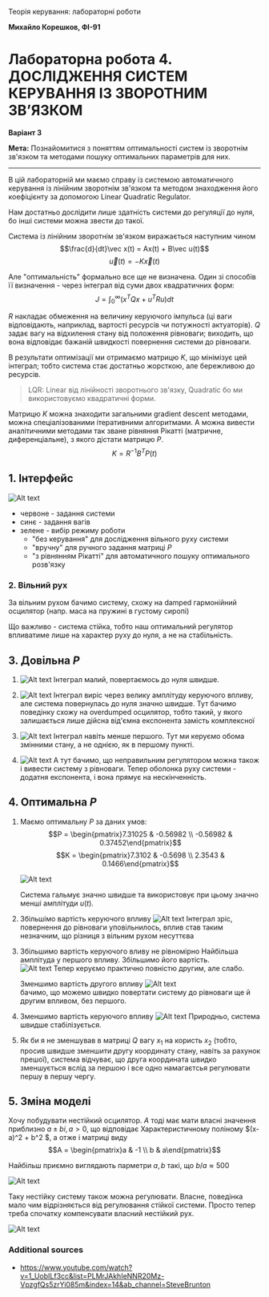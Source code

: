 Теорія керування: лабораторні роботи

**Михайло Корешков, ФІ-91**

# Лабораторна робота 4. ДОСЛІДЖЕННЯ СИСТЕМ КЕРУВАННЯ ІЗ ЗВОРОТНИМ ЗВ’ЯЗКОМ
**Варіант 3**

**Мета:** Познайомитися з поняттям оптимальності систем із зворотнім зв'язком та методами пошуку оптимальних параметрів для них.

---

В цій лабораторній ми маємо справу із системою автоматичного керування із лінійним зворотнім зв'язком та методом знаходження його коефіцієнту за допомогою Linear Quadratic Regulator. 

Нам достатньо дослідити лише здатність системи до регуляції до нуля, бо інші системи можна звести до такої.

Система із лінійним зворотнім зв'язком виражається наступним чином
$$\frac{d}{dt}\vec x(t) = Ax(t) + B\vec u(t)$$
$$\vec u(t) = -K\vec x(t)$$

Але "оптимальність" формально все ще не визначена. Один зі способів її визначення - через інтеграл від суми двох квадратичних форм:
$$J = \int_0^\infty \left(x^TQx + u^TRu\right)dt$$

$R$ накладає обмеження на величину керуючого імпульса (ці ваги відповідають, наприклад, вартості ресурсів чи потужності актуаторів). 
$Q$ задає вагу на відхилення стану від положення рівноваги; виходить, що вона відповідає бажаній швидкості повернення системи до рівноваги.

В результати оптимізації ми отримаємо матрицю $K$, що мінімізує цей інтеграл; тобто система стає достатньо жорсткою, але бережливою до ресурсів.

> LQR: Linear від лінійності зворотнього зв'язку, Quadratic бо ми використовуємо квадратичні форми.

Матрицю $K$ можна знаходити загальними gradient descent методами, можна спеціалізованими ітеративними алгоритмами. А можна вивести аналітичними методами так зване рівняння Рікатті (матричне, диференціальне), з якого дістати матрицю $P$.
$$K = R^{-1}B^TP(t)$$

## 1. Інтерфейс
![Alt text](interface.png)   
- червоне - задання системи
- синє - задання вагів
- зелене - вибір режиму роботи
    - "без керування" для дослідження вільного руху системи
    - "вручну" для ручного задання матриці $P$
    - "з рівнянням Рікатті" для автоматичного пошуку оптимального розв'язку

### 2. Вільний рух
За вільним рухом бачимо систему, схожу на damped гармонійний осцилятор (напр. маса на пружині в густому сиропі)

Що важливо - система стійка, тобто наш оптимальний регулятор впливатиме лише на характер руху до нуля, а не на стабільність.

## 3. Довільна $P$

1. ![Alt text](a.png)
Інтеграл малий, повертаємось до нуля швидше.

2. ![Alt text](a2.png)
Інтеграл виріс через велику амплітуду керуючого впливу, але система повернулась до нуля значно швидше. Тут бачимо поведінку схожу на overdumped осцилятор, тобто такий, у якого залишається лише дійсна від'ємна експонента замість комплексної

3. ![Alt text](a3.png)
Інтеграл навіть менше першого. Тут ми керуємо обома змінними стану, а не однією, як в першому пункті.

4. ![Alt text](a4.png)
А тут бачимо, що неправильним регулятором можна також і вивести систему з рівноваги. Тепер оболонка руху системи - додатня експонента, і вона прямує на нескінченність.

## 4. Оптимальна $P$
1. Маємо оптимальну $P$ за даних умов:
    $$P = \begin{pmatrix}7.31025 & -0.56982 \\ -0.56982 & 0.37452\end{pmatrix}$$
    $$K = \begin{pmatrix}7.3102 & -0.5698 \\
    2.3543 & 0.1466\end{pmatrix}$$

    ![Alt text](r.png)

    Система гальмує значно швидше та використовує при цьому значно менші амплітуди $u(t)$.

2. Збільшімо вартість керуючого впливу
    ![Alt text](Screenshot_1.png)
    Інтеграл зріс, повернення до рівноваги уповільнилось, вплив став таким незначним, що різниця з вільним рухом несуттєва

3. Збільшимо вартість керуючого вливу не рівномірно
    Найбільша амплітуда у першого впливу. Збільшимо його вартість.  
    ![Alt text](Screenshot_2.png)
    Тепер керуємо практично повністю другим, але слабо.  

    Зменшимо вартість другого впливу
    ![Alt text](Screenshot_3.png)  
    бачимо, що можемо швидко повертати систему до рівноваги ще й другим впливом, без першого.

4. Зменшимо вартість керуючого впливу
    ![Alt text](Screenshot_4.png)
    Природньо, система швидше стабілізується.

5. Як би я не зменшував в матриці $Q$ вагу $x_1$ на користь $x_2$ (тобто, просив швидше зменшити другу координату стану, навіть за рахунок прешої), система відчуває, що друга координата швидко зменшується вслід за першою і все одно намагаєтсья регулювати першу в першу чергу.

## 5. Зміна моделі
Хочу побудувати нестійкий осцилятор. 
$A$ тоді має мати власні значення приблизно $a \pm bi, a>0$, що відповідає Характеристичному поліному $(x-a)^2 + b^2 $, а отже і матриці виду 
$$A = \begin{pmatrix}a & -1 \\ b & a\end{pmatrix}$$

Найбільш приємно виглядають парметри $a,b$ такі, що $b / a \approx 500$

![Alt text](Screenshot_5.png)

Таку нестійку систему також можна регулювати. Власне, поведінка мало чим відрізняється від регулювання стійкої системи. Просто тепер треба спочатку компенсувати власний нестійкий рух.

![Alt text](Screenshot_6.png)



### Additional sources
- https://www.youtube.com/watch?v=1_UobILf3cc&list=PLMrJAkhIeNNR20Mz-VpzgfQs5zrYi085m&index=14&ab_channel=SteveBrunton